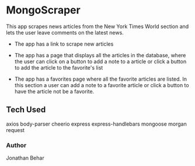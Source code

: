 # MongoScraper
This app scrapes news articles from the New York Times World section and lets the user leave comments on the latest news.

* The app has a link to scrape new articles

* The app has a page that displays all the articles in the database, where the user can
click on a button to add a note to a article or click a button to add the article to the
favorite's list

* The app has a favorites page where all the favorite articles are listed. In this
section a user can add a note to a favorite article or click a button to have the
article not be a favorite.

## Tech Used
axios
body-parser
cheerio
express
express-handlebars
mongoose
morgan
request

### Author
Jonathan Behar